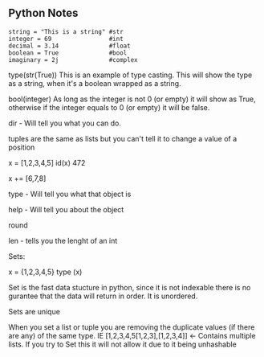 ## Python Notes

    string = "This is a string" #str
    integer = 69                #int
    decimal = 3.14              #float
    boolean = True              #bool
    imaginary = 2j              #complex


type(str(True)) This is an example of type casting. This will show the type as a string, when it's a boolean wrapped as a string.

bool(integer) As long as the integer is not 0 (or empty) it will show as True, otherwise if the integer equals to 0 (or empty) it will be false.

dir - Will tell you what you can do.

tuples are the same as lists but you can't tell it to change a value of a position

x = [1,2,3,4,5]
id(x)
472

x += [6,7,8]

type - Will tell you what that object is

help - Will tell you about the object

round

len - tells you the lenght of an int

Sets:

x = {1,2,3,4,5}
type (x)

Set is the fast data stucture in python, since it is not indexable there is no gurantee that the data will return in order. It is unordered. 

Sets are unique

When you set a list or tuple you are removing the duplicate values (if there are any) of the same type. IE [1,2,3,4,5[1,2,3],[1,2,3,4]] <- Contains multiple lists. If you try to Set this it will not allow it due to it being unhashable